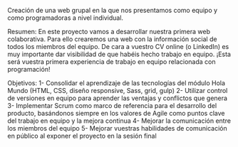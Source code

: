 Creación de una web grupal en la que nos presentamos como equipo y como programadoras a nivel individual.

Resumen:
En este proyecto vamos a desarrollar nuestra primera web colaborativa. Para ello crearemos una web con la información social de todos los miembros del equipo. De cara a vuestro CV online (o LinkedIn) es muy importante dar visibilidad de que habéis hecho trabajo en equipo. ¡Esta será vuestra primera experiencia de trabajo en equipo relacionada con programación!

Objetivos:
1- Consolidar el aprendizaje de las tecnologías del módulo Hola Mundo (HTML, CSS, diseño responsive, Sass, grid, gulp)
2- Utilizar control de versiones en equipo para aprender las ventajas y conflictos que genera
3- Implementar Scrum como marco de referencia para el desarrollo del producto, basándonos siempre en los valores de Agile como puntos clave del trabajo en equipo y la mejora continua
4- Mejorar la comunicación entre los miembros del equipo
5- Mejorar vuestras habilidades de comunicación en público al exponer el proyecto en la sesión final
